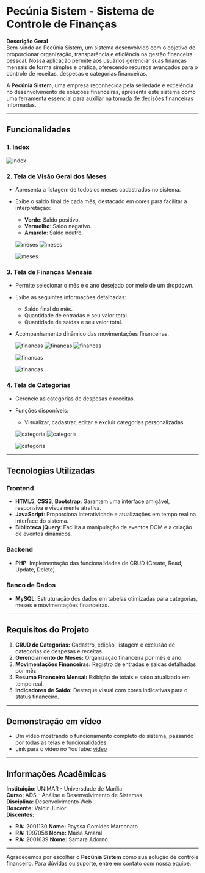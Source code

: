 # Pecúnia Sistem - Sistema de Controle de Finanças  

**Descrição Geral**  
Bem-vindo ao Pecúnia Sistem, um sistema desenvolvido com o objetivo de proporcionar organização, transparência e eficiência na gestão financeira pessoal. Nossa aplicação permite aos usuários gerenciar suas finanças mensais de forma simples e prática, oferecendo recursos avançados para o controle de receitas, despesas e categorias financeiras.  

A **Pecúnia Sistem**, uma empresa reconhecida pela seriedade e excelência no desenvolvimento de soluções financeiras, apresenta este sistema como uma ferramenta essencial para auxiliar na tomada de decisões financeiras informadas.  

---

## Funcionalidades  
### 1. **Index**
![index](prints_readme/index.png)

### 2. **Tela de Visão Geral dos Meses**  
- Apresenta a listagem de todos os meses cadastrados no sistema.  
- Exibe o saldo final de cada mês, destacado em cores para facilitar a interpretação:  
  - **Verde**: Saldo positivo.  
  - **Vermelho**: Saldo negativo.  
  - **Amarelo**: Saldo neutro.
 
  ![meses](prints_readme/meses.png)
  ![meses](prints_readme/meses-create.png)
  
  ![meses](prints_readme/meses-edit.png)
  
### 3. **Tela de Finanças Mensais**  
- Permite selecionar o mês e o ano desejado por meio de um dropdown.  
- Exibe as seguintes informações detalhadas:  
  - Saldo final do mês.  
  - Quantidade de entradas e seu valor total.  
  - Quantidade de saídas e seu valor total.  
- Acompanhamento dinâmico das movimentações financeiras.

  ![financas](prints_readme/financas.png)
  ![financas](prints_readme/financas-selecionado.png)
  ![financas](prints_readme/financas-semMovimentacoes.png)
  
  ![financas](prints_readme/financas-create.png)
  
  ![financas](prints_readme/financas-edit.png)  

### 4. **Tela de Categorias**  
- Gerencie as categorias de despesas e receitas.  
- Funções disponíveis:  
  - Visualizar, cadastrar, editar e excluir categorias personalizadas.
  
  ![categoria](prints_readme/categoria.png)
  ![categoria](prints_readme/categoria-create.png)
  
  ![categoria](prints_readme/categoria-edit.png)

---

## Tecnologias Utilizadas  

### **Frontend**  
- **HTML5**, **CSS3**, **Bootstrap**: Garantem uma interface amigável, responsiva e visualmente atrativa.  
- **JavaScript**: Proporciona interatividade e atualizações em tempo real na interface do sistema.
- **Biblioteca jQuery**: Facilita a manipulação de eventos DOM e a criação de eventos dinâmicos.

### **Backend**  
- **PHP**: Implementação das funcionalidades de CRUD (Create, Read, Update, Delete).  

### **Banco de Dados**  
- **MySQL**: Estruturação dos dados em tabelas otimizadas para categorias, meses e movimentações financeiras.  

---

## Requisitos do Projeto  
1. **CRUD de Categorias:** Cadastro, edição, listagem e exclusão de categorias de despesas e receitas.  
2. **Gerenciamento de Meses:** Organização financeira por mês e ano.  
3. **Movimentações Financeiras:** Registro de entradas e saídas detalhadas por mês.  
4. **Resumo Financeiro Mensal:** Exibição de totais e saldo atualizado em tempo real.  
5. **Indicadores de Saldo:** Destaque visual com cores indicativas para o status financeiro.  

---

## Demonstração em vídeo
- Um vídeo mostrando o funcionamento completo do sistema, passando por todas as telas e funcionalidades.  
- Link para o vídeo no YouTube: [video](https://youtu.be/b0XXUEugXK4)
  
---
## Informações Acadêmicas
**Instituição:** UNIMAR - Universdade de Marília  
**Curso:** ADS - Análise e Desenvolvimento de Sistemas  
**Disciplina:** Desenvolvimento Web \
**Doscente:** Valdir Junior \
**Discentes:**  
- __RA:__ 2001130 __Nome:__ Rayssa Gomides Marconato  
- __RA:__ 1997058 __Nome:__ Maisa Amaral  
- __RA:__ 2001639 __Nome:__ Samara Adorno

---

Agradecemos por escolher o **Pecúnia Sistem** como sua solução de controle financeiro. Para dúvidas ou suporte, entre em contato com nossa equipe.
